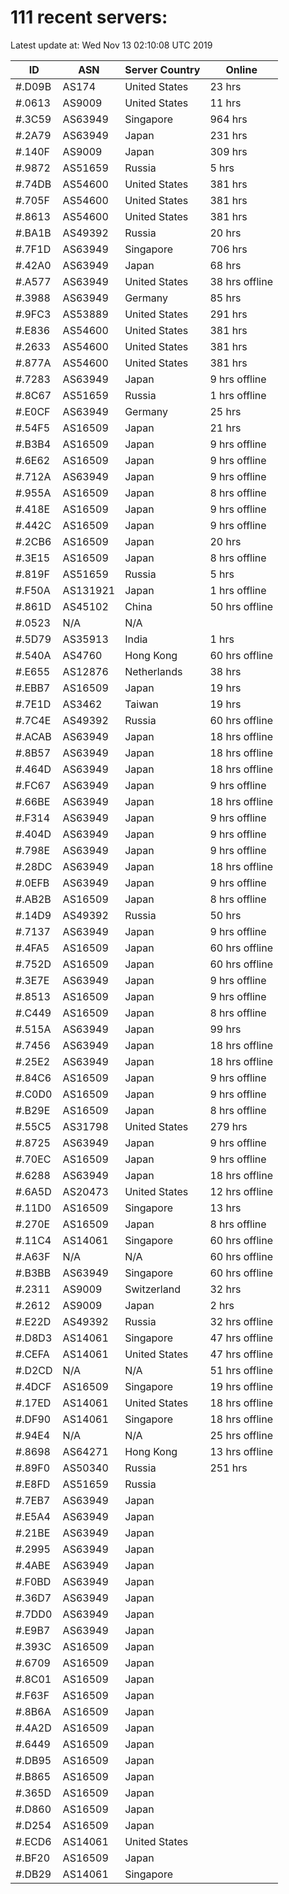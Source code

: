 # 111 recent servers:

Latest update at: Wed Nov 13 02:10:08 UTC 2019

| ID | ASN | Server Country | Online |
| -- | --- | -------------- | ------ |
| #.D09B | AS174 | United States | 23 hrs |
| #.0613 | AS9009 | United States | 11 hrs |
| #.3C59 | AS63949 | Singapore | 964 hrs |
| #.2A79 | AS63949 | Japan | 231 hrs |
| #.140F | AS9009 | Japan | 309 hrs |
| #.9872 | AS51659 | Russia | 5 hrs |
| #.74DB | AS54600 | United States | 381 hrs |
| #.705F | AS54600 | United States | 381 hrs |
| #.8613 | AS54600 | United States | 381 hrs |
| #.BA1B | AS49392 | Russia | 20 hrs |
| #.7F1D | AS63949 | Singapore | 706 hrs |
| #.42A0 | AS63949 | Japan | 68 hrs |
| #.A577 | AS63949 | United States | 38 hrs offline |
| #.3988 | AS63949 | Germany | 85 hrs |
| #.9FC3 | AS53889 | United States | 291 hrs |
| #.E836 | AS54600 | United States | 381 hrs |
| #.2633 | AS54600 | United States | 381 hrs |
| #.877A | AS54600 | United States | 381 hrs |
| #.7283 | AS63949 | Japan | 9 hrs offline |
| #.8C67 | AS51659 | Russia | 1 hrs offline |
| #.E0CF | AS63949 | Germany | 25 hrs |
| #.54F5 | AS16509 | Japan | 21 hrs |
| #.B3B4 | AS16509 | Japan | 9 hrs offline |
| #.6E62 | AS16509 | Japan | 9 hrs offline |
| #.712A | AS63949 | Japan | 9 hrs offline |
| #.955A | AS16509 | Japan | 8 hrs offline |
| #.418E | AS16509 | Japan | 9 hrs offline |
| #.442C | AS16509 | Japan | 9 hrs offline |
| #.2CB6 | AS16509 | Japan | 20 hrs |
| #.3E15 | AS16509 | Japan | 8 hrs offline |
| #.819F | AS51659 | Russia | 5 hrs |
| #.F50A | AS131921 | Japan | 1 hrs offline |
| #.861D | AS45102 | China | 50 hrs offline |
| #.0523 | N/A | N/A | |
| #.5D79 | AS35913 | India | 1 hrs |
| #.540A | AS4760 | Hong Kong | 60 hrs offline |
| #.E655 | AS12876 | Netherlands | 38 hrs |
| #.EBB7 | AS16509 | Japan | 19 hrs |
| #.7E1D | AS3462 | Taiwan | 19 hrs |
| #.7C4E | AS49392 | Russia | 60 hrs offline |
| #.ACAB | AS63949 | Japan | 18 hrs offline |
| #.8B57 | AS63949 | Japan | 18 hrs offline |
| #.464D | AS63949 | Japan | 18 hrs offline |
| #.FC67 | AS63949 | Japan | 9 hrs offline |
| #.66BE | AS63949 | Japan | 18 hrs offline |
| #.F314 | AS63949 | Japan | 9 hrs offline |
| #.404D | AS63949 | Japan | 9 hrs offline |
| #.798E | AS63949 | Japan | 9 hrs offline |
| #.28DC | AS63949 | Japan | 18 hrs offline |
| #.0EFB | AS63949 | Japan | 9 hrs offline |
| #.AB2B | AS16509 | Japan | 8 hrs offline |
| #.14D9 | AS49392 | Russia | 50 hrs |
| #.7137 | AS63949 | Japan | 9 hrs offline |
| #.4FA5 | AS16509 | Japan | 60 hrs offline |
| #.752D | AS16509 | Japan | 60 hrs offline |
| #.3E7E | AS63949 | Japan | 9 hrs offline |
| #.8513 | AS16509 | Japan | 9 hrs offline |
| #.C449 | AS16509 | Japan | 8 hrs offline |
| #.515A | AS63949 | Japan | 99 hrs |
| #.7456 | AS63949 | Japan | 18 hrs offline |
| #.25E2 | AS63949 | Japan | 18 hrs offline |
| #.84C6 | AS16509 | Japan | 9 hrs offline |
| #.C0D0 | AS16509 | Japan | 9 hrs offline |
| #.B29E | AS16509 | Japan | 8 hrs offline |
| #.55C5 | AS31798 | United States | 279 hrs |
| #.8725 | AS63949 | Japan | 9 hrs offline |
| #.70EC | AS16509 | Japan | 9 hrs offline |
| #.6288 | AS63949 | Japan | 18 hrs offline |
| #.6A5D | AS20473 | United States | 12 hrs offline |
| #.11D0 | AS16509 | Singapore | 13 hrs |
| #.270E | AS16509 | Japan | 8 hrs offline |
| #.11C4 | AS14061 | Singapore | 60 hrs offline |
| #.A63F | N/A | N/A | 60 hrs offline |
| #.B3BB | AS63949 | Singapore | 60 hrs offline |
| #.2311 | AS9009 | Switzerland | 32 hrs |
| #.2612 | AS9009 | Japan | 2 hrs |
| #.E22D | AS49392 | Russia | 32 hrs offline |
| #.D8D3 | AS14061 | Singapore | 47 hrs offline |
| #.CEFA | AS14061 | United States | 47 hrs offline |
| #.D2CD | N/A | N/A | 51 hrs offline |
| #.4DCF | AS16509 | Singapore | 19 hrs offline |
| #.17ED | AS14061 | United States | 18 hrs offline |
| #.DF90 | AS14061 | Singapore | 18 hrs offline |
| #.94E4 | N/A | N/A | 25 hrs offline |
| #.8698 | AS64271 | Hong Kong | 13 hrs offline |
| #.89F0 | AS50340 | Russia | 251 hrs |
| #.E8FD | AS51659 | Russia | |
| #.7EB7 | AS63949 | Japan | |
| #.E5A4 | AS63949 | Japan | |
| #.21BE | AS63949 | Japan | |
| #.2995 | AS63949 | Japan | |
| #.4ABE | AS63949 | Japan | |
| #.F0BD | AS63949 | Japan | |
| #.36D7 | AS63949 | Japan | |
| #.7DD0 | AS63949 | Japan | |
| #.E9B7 | AS63949 | Japan | |
| #.393C | AS16509 | Japan | |
| #.6709 | AS16509 | Japan | |
| #.8C01 | AS16509 | Japan | |
| #.F63F | AS16509 | Japan | |
| #.8B6A | AS16509 | Japan | |
| #.4A2D | AS16509 | Japan | |
| #.6449 | AS16509 | Japan | |
| #.DB95 | AS16509 | Japan | |
| #.B865 | AS16509 | Japan | |
| #.365D | AS16509 | Japan | |
| #.D860 | AS16509 | Japan | |
| #.D254 | AS16509 | Japan | |
| #.ECD6 | AS14061 | United States | |
| #.BF20 | AS16509 | Japan | |
| #.DB29 | AS14061 | Singapore | |

